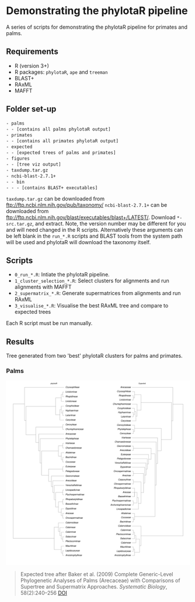 # Demonstrating the phylotaR pipeline
A series of scripts for demonstrating the phylotaR pipeline for primates and palms.

## Requirements
- R (version 3+)
- R packages: `phylotaR`, `ape` and `treeman`
- BLAST+
- RAxML
- MAFFT

## Folder set-up
```
- palms
- - [contains all palms phylotaR output]
- primates
- - [contains all primates phylotaR output]
- expected
- - [expected trees of palms and primates]
- figures
- - [tree viz output]
- taxdump.tar.gz
- ncbi-blast-2.7.1+
- - bin
- - - [contains BLAST+ executables]
```

`taxdump.tar.gz` can be downloaded from ftp://ftp.ncbi.nlm.nih.gov/pub/taxonomy/
`ncbi-blast-2.7.1+` can be downloaded from ftp://ftp.ncbi.nlm.nih.gov/blast/executables/blast+/LATEST/. Download `*-src.tar.gz`, and extract. Note, the version number may be different for you and will need changed in the R scripts. Alternatively these arguments can be left blank in the `run_*.R` scripts and BLAST tools from the system path will be used and phylotaR will download the taxonomy itself.

## Scripts
- `0_run_*.R`: Intiate the phylotaR pipeline.
- `1_cluster_selection_*.R`: Select clusters for alignments and run alignments with MAFFT
- `2_supermatrix_*.R`: Generate supermatrices from alignments and run RAxML
- `3_visualise_*.R`: Visualise the best RAxML tree and compare to expected trees

Each R script must be run manually.

## Results

Tree generated from two 'best' phylotaR clusters for palms and primates.

### Palms

![Palms](https://raw.githubusercontent.com/AntonelliLab/phylotaR_demo/master/figures/palms_coplot.png)

> Expected tree after Baker et al. (2009) Complete Generic-Level Phylogenetic Analyses of Palms (Arecaceae) with Comparisons of Supertree and Supermatrix Approaches. *Systematic Biology*, 58(2):240–256 [DOI](https://doi.org/10.1093/sysbio/syp021)
